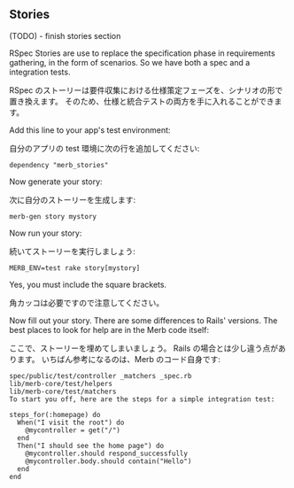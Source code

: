 ## Stories

(TODO) - finish stories section

RSpec Stories are use to replace the specification phase in requirements 
gathering, in the form of scenarios. So we have both a spec and a integration 
tests.

RSpec のストーリーは要件収集における仕様策定フェーズを、シナリオの形で置き換えます。
そのため、仕様と統合テストの両方を手に入れることができます。

Add this line to your app's test environment:

自分のアプリの test 環境に次の行を追加してください:

	dependency "merb_stories"
	
Now generate your story:

次に自分のストーリーを生成します:

	merb-gen story mystory

Now run your story:

続いてストーリーを実行しましょう:

	MERB_ENV=test rake story[mystory]
  
Yes, you must include the square brackets.

角カッコは必要ですので注意してください。

Now fill out your story. There are some differences to Rails' versions. 
The best places to look for help are in the Merb code itself:

ここで、ストーリーを埋めてしまいましょう。
Rails の場合とは少し違う点があります。
いちばん参考になるのは、Merb のコード自身です:

	spec/public/test/controller _matchers _spec.rb
	lib/merb-core/test/helpers
	lib/merb-core/test/matchers
	To start you off, here are the steps for a simple integration test:

	steps_for(:homepage) do
	  When("I visit the root") do
	    @mycontroller = get("/")
	  end
	  Then("I should see the home page") do
	    @mycontroller.should respond_successfully
	    @mycontroller.body.should contain("Hello") 
	  end    
	end


